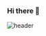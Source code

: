 ### Hi there 👋

![header](https://capsule-render.vercel.app/api?type=waving&color=auto&height=300&section=header&text=Im%20HyeonJeong&fontSize=70)

<!--
**hyeonjeongL/hyeonjeongL** is a ✨ _special_ ✨ repository because its `README.md` (this file) appears on your GitHub profile.

Here are some ideas to get you started:

- 🔭 I’m currently working on ...
- 🌱 I’m currently learning ...
- 👯 I’m looking to collaborate on ...
- 🤔 I’m looking for help with ...
- 💬 Ask me about ...
- 📫 How to reach me: ...
- 😄 Pronouns: ...
- ⚡ Fun fact: ...
-->
